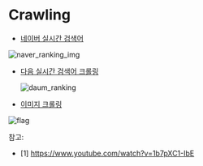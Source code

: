 

# Crawling

- [네이버  실시간 검색어]('https://github.com/musicjae/Crawling/blob/main/naver_ranking_crawling.py')

![naver_ranking_img](C:\Users\jyung\Desktop\github\Crawling\readme_img\naver_ranking_img.PNG)

- [다음 실시간 검색어 크롤링]('https://github.com/musicjae/Crawling/blob/main/daum_ranking_crawling.py')  

  ![daum_ranking](C:\Users\jyung\Desktop\github\Crawling\readme_img\daum_ranking.PNG)

- [이미지 크롤링]('https://github.com/musicjae/Crawling/blob/main/img_crawling.py')  

  

![flag](C:\Users\jyung\Desktop\github\Crawling\readme_img\flag.PNG)

참고:  

- [1] https://www.youtube.com/watch?v=1b7pXC1-IbE  

  